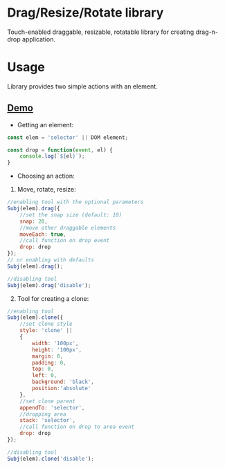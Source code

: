 # Drag/Resize/Rotate library

Touch-enabled draggable, resizable, rotatable library for creating drag-n-drop application.

# Usage

Library provides two simple actions with an element. 

## [Demo](http://jsfiddle.net/Doigrales/qgwzch0v/)

 - Getting an element:

```javascript
const elem = 'selector' || DOM element;

const drop = function(event, el) {
    console.log(`${el}`);
}
```

- Choosing an action:

1) Move, rotate, resize:

```javascript
//enabling tool with the optional parameters
Subj(elem).drag({
    //set the snap size (default: 10)
    snap: 20, 
    //move other draggable elements
    moveEach: true,
    //call function on drop event
    drop: drop 
});
// or enabling with defaults
Subj(elem).drag();

//disabling tool
Subj(elem).drag('disable');
```

2) Tool for creating a clone:

```javascript
//enabling tool
Subj(elem).clone({
    //set clone style
    style: 'clone' || 
    { 
        width: '100px', 
        height: '100px',
        margin: 0,
        padding: 0,
        top: 0,
        left: 0,
        background: 'black',
        position:'absolute'
    },
    //set clone parent
    appendTo: 'selector',
    //dropping area
    stack: 'selector',
    //call function on drop to area event 
    drop: drop
});

//disabling tool
Subj(elem).clone('disable'); 
```